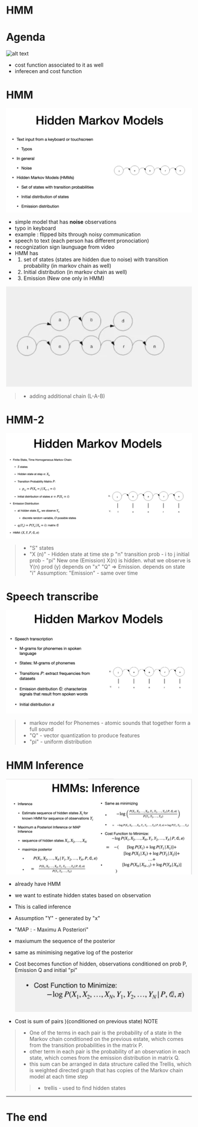 # HMM

# Agenda
![alt text](image-5.png)

- cost function associated to it as well
- inferecen and cost function

# HMM
![alt text](image-22.png)
- simple model that has **noise** observations
- typo in keyboard
- example : flipped bits through noisy communication
- speech to text (each person has different pronociation)
- recognization sign launguage from video
- HMM has
- 1. set of states (states are hidden due to noise) with transition probability (in markov chain as well)
- 2. Initial distribution (in markov chain as well)
- 3. Emission  (New one only in HMM)

![alt text](image-26.png)
> - adding additional chain (L-A-B)

# HMM-2
![alt text](image-23.png)

> - "S" states
> - "X (n)" - Hidden state at time ste p "n"
> transition prob - i to j
> initial prob - "pi"
> New one (Emission)
> X(n) is hidden. what we observe is Y(n)
> prod (y) depends on "x"
> "Q" => Emission. depends on state "i"
> Assumption: "Emission" - same over time

# Speech transcribe
![alt text](image-24.png)

> - markov model for Phonemes - atomic sounds that together form a full sound
> - "Q" - vector quantization to produce features
> - "pi" - uniform distribution

# HMM Inference
![alt text](image-25.png)

- already have HMM
- we want to estinate hidden states based on observation
- This is called inference
- Assumption "Y" - generated by "x"
- "MAP : - Maximu A Posteriori"
- maxiumum the sequence of the posterior
- same as minimising negative log of the posterior

- Cost becomes function of hidden, observations conditioned on prob P, Emission Q and initial "pi"
![alt text](image-27.png)

- Cost is sum of pairs )(conditioned on previous state)
NOTE
> - One of the terms in each pair is the probability of a state in the Markov chain conditioned on the previous estate, which comes from the transition probabilities in the matrix P.
> - other term in each pair is the probability of an observation in each state, which comes from the emission distribution in matrix Q.
>  - this sum can be arranged in data structure called the Trellis, which is weighted directed graph that has copies of the Markov chain model at each time step
> > - trellis - used to find hidden states


----
# The end